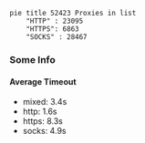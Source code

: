 
```mermaid
pie title 52423 Proxies in list
    "HTTP" : 23095
    "HTTPS": 6863
    "SOCKS" : 28467
```

### Some Info
#### Average Timeout

- mixed: 3.4s
- http: 1.6s
- https: 8.3s
- socks: 4.9s